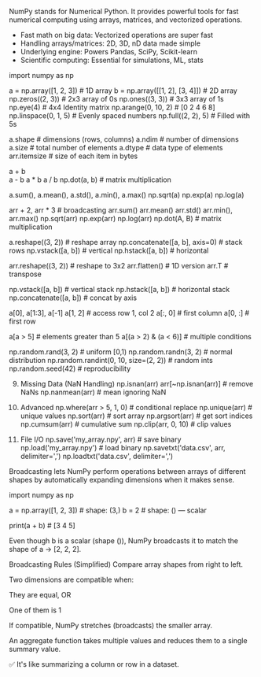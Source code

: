 NumPy stands for Numerical Python.
It provides powerful tools for fast numerical computing using arrays, matrices, and vectorized operations.


<!-- Why Do Data Scientists Use NumPy? -->
* Fast math on big data: Vectorized operations are super fast
* Handling arrays/matrices: 2D, 3D, nD data made simple 
* Underlying engine: Powers Pandas, SciPy, Scikit-learn 
* Scientific computing: Essential for simulations, ML, stats


<!-- 1. Creating Arrays -->
import numpy as np

a = np.array([1, 2, 3])              # 1D array
b = np.array([[1, 2], [3, 4]])       # 2D array
np.zeros((2, 3))                     # 2x3 array of 0s
np.ones((3, 3))                      # 3x3 array of 1s
np.eye(4)                            # 4x4 Identity matrix
np.arange(0, 10, 2)                  # [0 2 4 6 8]
np.linspace(0, 1, 5)                 # Evenly spaced numbers
np.full((2, 2), 5)                   # Filled with 5s


<!-- 2. Inspecting Arrays -->
a.shape        # dimensions (rows, columns)
a.ndim         # number of dimensions
a.size         # total number of elements
a.dtype        # data type of elements
arr.itemsize   # size of each item in bytes


<!-- 3. Array Operations -->
a + b        
a - b
a * b
a / b
np.dot(a, b)   # matrix multiplication


<!-- 4. Stats and Math -->
a.sum(), a.mean(), a.std(), a.min(), a.max()
np.sqrt(a)
np.exp(a)
np.log(a)


arr + 2, arr * 3     # broadcasting
arr.sum()
arr.mean()
arr.std()
arr.min(), arr.max()
np.sqrt(arr)
np.exp(arr)
np.log(arr)
np.dot(A, B)         # matrix multiplication



<!-- 5. Reshaping and Stacking -->
a.reshape((3, 2))           # reshape array
np.concatenate([a, b], axis=0)  # stack rows
np.vstack([a, b])                # vertical
np.hstack([a, b])                # horizontal

arr.reshape((3, 2))          # reshape to 3x2
arr.flatten()                # 1D version
arr.T                        # transpose


np.vstack([a, b])            # vertical stack
np.hstack([a, b])            # horizontal stack
np.concatenate([a, b])       # concat by axis


<!-- 6. Indexing & Slicing -->
a[0], a[1:3], a[-1]
a[1, 2]                      # access row 1, col 2
a[:, 0]                      # first column
a[0, :]                      # first row

<!-- 7. Boolean Filtering -->
a[a > 5]             # elements greater than 5
a[(a > 2) & (a < 6)] # multiple conditions

<!-- 8. Random & Simulation -->
np.random.rand(3, 2)         # uniform [0,1)
np.random.randn(3, 2)        # normal distribution
np.random.randint(0, 10, size=(2, 2))  # random ints
np.random.seed(42)           # reproducibility


9. Missing Data (NaN Handling)
np.isnan(arr)
arr[~np.isnan(arr)]               # remove NaNs
np.nanmean(arr)                   # mean ignoring NaN


10. Advanced
np.where(arr > 5, 1, 0)        # conditional replace
np.unique(arr)                 # unique values
np.sort(arr)                   # sort array
np.argsort(arr)                # get sort indices
np.cumsum(arr)                 # cumulative sum
np.clip(arr, 0, 10)            # clip values


11. File I/O
np.save('my_array.npy', arr)      # save binary
np.load('my_array.npy')           # load binary
np.savetxt('data.csv', arr, delimiter=',')
np.loadtxt('data.csv', delimiter=',')


<!-- Broadcasting in NumPy -->
Broadcasting lets NumPy perform operations between arrays of different shapes by automatically expanding dimensions when it makes sense.

import numpy as np

a = np.array([1, 2, 3])      # shape: (3,)
b = 2                        # shape: () — scalar

print(a + b)  # [3 4 5]

Even though b is a scalar (shape ()), NumPy broadcasts it to match the shape of a → [2, 2, 2].


Broadcasting Rules (Simplified)
Compare array shapes from right to left.

Two dimensions are compatible when:

They are equal, OR

One of them is 1

If compatible, NumPy stretches (broadcasts) the smaller array.


<!-- Aggregate Function -->
An aggregate function takes multiple values and reduces them to a single summary value.

✅ It's like summarizing a column or row in a dataset.